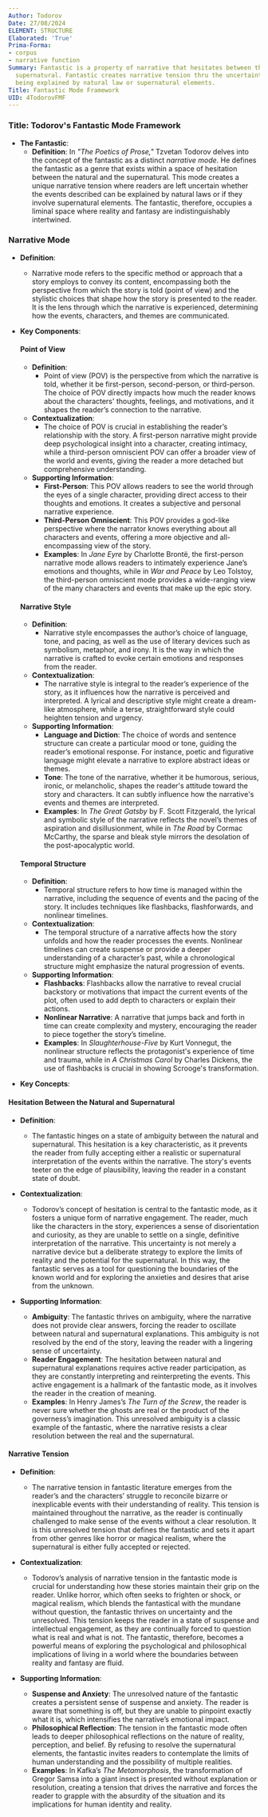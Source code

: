 ```yaml
---
Author: Todorov
Date: 27/08/2024
ELEMENT: STRUCTURE
Elaborated: 'True'
Prima-Forma:
- corpus
- narrative function
Summary: Fantastic is a property of narrative that hesitates between the natural and
  supernatural. Fantastic creates narrative tension thru the uncertainty of events
  being explained by natural law or supernatural elements.
Title: Fantastic Mode Framework
UID: 4TodorovFMF
---
```

### Title: **Todorov's Fantastic Mode Framework**

- **The Fantastic**:
  - **Definition**: In *"The Poetics of Prose,"* Tzvetan Todorov delves into the concept of the fantastic as a distinct *narrative mode*. He defines the fantastic as a genre that exists within a space of hesitation between the natural and the supernatural. This mode creates a unique narrative tension where readers are left uncertain whether the events described can be explained by natural laws or if they involve supernatural elements. The fantastic, therefore, occupies a liminal space where reality and fantasy are indistinguishably intertwined.

### **Narrative Mode**

- **Definition**:
  - Narrative mode refers to the specific method or approach that a story employs to convey its content, encompassing both the perspective from which the story is told (point of view) and the stylistic choices that shape how the story is presented to the reader. It is the lens through which the narrative is experienced, determining how the events, characters, and themes are communicated.

- **Key Components**:

  #### **Point of View**
  - **Definition**:
    - Point of view (POV) is the perspective from which the narrative is told, whether it be first-person, second-person, or third-person. The choice of POV directly impacts how much the reader knows about the characters' thoughts, feelings, and motivations, and it shapes the reader’s connection to the narrative.
  - **Contextualization**:
    - The choice of POV is crucial in establishing the reader’s relationship with the story. A first-person narrative might provide deep psychological insight into a character, creating intimacy, while a third-person omniscient POV can offer a broader view of the world and events, giving the reader a more detached but comprehensive understanding.
  - **Supporting Information**:
    - **First-Person**: This POV allows readers to see the world through the eyes of a single character, providing direct access to their thoughts and emotions. It creates a subjective and personal narrative experience.
    - **Third-Person Omniscient**: This POV provides a god-like perspective where the narrator knows everything about all characters and events, offering a more objective and all-encompassing view of the story.
    - **Examples**: In *Jane Eyre* by Charlotte Brontë, the first-person narrative mode allows readers to intimately experience Jane’s emotions and thoughts, while in *War and Peace* by Leo Tolstoy, the third-person omniscient mode provides a wide-ranging view of the many characters and events that make up the epic story.

  #### **Narrative Style**
  - **Definition**:
    - Narrative style encompasses the author’s choice of language, tone, and pacing, as well as the use of literary devices such as symbolism, metaphor, and irony. It is the way in which the narrative is crafted to evoke certain emotions and responses from the reader.
  - **Contextualization**:
    - The narrative style is integral to the reader’s experience of the story, as it influences how the narrative is perceived and interpreted. A lyrical and descriptive style might create a dream-like atmosphere, while a terse, straightforward style could heighten tension and urgency.
  - **Supporting Information**:
    - **Language and Diction**: The choice of words and sentence structure can create a particular mood or tone, guiding the reader’s emotional response. For instance, poetic and figurative language might elevate a narrative to explore abstract ideas or themes.
    - **Tone**: The tone of the narrative, whether it be humorous, serious, ironic, or melancholic, shapes the reader's attitude toward the story and characters. It can subtly influence how the narrative's events and themes are interpreted.
    - **Examples**: In *The Great Gatsby* by F. Scott Fitzgerald, the lyrical and symbolic style of the narrative reflects the novel’s themes of aspiration and disillusionment, while in *The Road* by Cormac McCarthy, the sparse and bleak style mirrors the desolation of the post-apocalyptic world.

  #### **Temporal Structure**
  - **Definition**:
    - Temporal structure refers to how time is managed within the narrative, including the sequence of events and the pacing of the story. It includes techniques like flashbacks, flashforwards, and nonlinear timelines.
  - **Contextualization**:
    - The temporal structure of a narrative affects how the story unfolds and how the reader processes the events. Nonlinear timelines can create suspense or provide a deeper understanding of a character’s past, while a chronological structure might emphasize the natural progression of events.
  - **Supporting Information**:
    - **Flashbacks**: Flashbacks allow the narrative to reveal crucial backstory or motivations that impact the current events of the plot, often used to add depth to characters or explain their actions.
    - **Nonlinear Narrative**: A narrative that jumps back and forth in time can create complexity and mystery, encouraging the reader to piece together the story’s timeline.
    - **Examples**: In *Slaughterhouse-Five* by Kurt Vonnegut, the nonlinear structure reflects the protagonist's experience of time and trauma, while in *A Christmas Carol* by Charles Dickens, the use of flashbacks is crucial in showing Scrooge's transformation.





- **Key Concepts**:

#### **Hesitation Between the Natural and Supernatural**

- **Definition**:
  - The fantastic hinges on a state of ambiguity between the natural and supernatural. This hesitation is a key characteristic, as it prevents the reader from fully accepting either a realistic or supernatural interpretation of the events within the narrative. The story's events teeter on the edge of plausibility, leaving the reader in a constant state of doubt.

- **Contextualization**:
  - Todorov’s concept of hesitation is central to the fantastic mode, as it fosters a unique form of narrative engagement. The reader, much like the characters in the story, experiences a sense of disorientation and curiosity, as they are unable to settle on a single, definitive interpretation of the narrative. This uncertainty is not merely a narrative device but a deliberate strategy to explore the limits of reality and the potential for the supernatural. In this way, the fantastic serves as a tool for questioning the boundaries of the known world and for exploring the anxieties and desires that arise from the unknown.

- **Supporting Information**:
  - **Ambiguity**: The fantastic thrives on ambiguity, where the narrative does not provide clear answers, forcing the reader to oscillate between natural and supernatural explanations. This ambiguity is not resolved by the end of the story, leaving the reader with a lingering sense of uncertainty.
  - **Reader Engagement**: The hesitation between natural and supernatural explanations requires active reader participation, as they are constantly interpreting and reinterpreting the events. This active engagement is a hallmark of the fantastic mode, as it involves the reader in the creation of meaning.
  - **Examples**: In Henry James’s *The Turn of the Screw*, the reader is never sure whether the ghosts are real or the product of the governess’s imagination. This unresolved ambiguity is a classic example of the fantastic, where the narrative resists a clear resolution between the real and the supernatural.

#### **Narrative Tension**

- **Definition**:
  - The narrative tension in fantastic literature emerges from the reader’s and the characters’ struggle to reconcile bizarre or inexplicable events with their understanding of reality. This tension is maintained throughout the narrative, as the reader is continually challenged to make sense of the events without a clear resolution. It is this unresolved tension that defines the fantastic and sets it apart from other genres like horror or magical realism, where the supernatural is either fully accepted or rejected.

- **Contextualization**:
  - Todorov’s analysis of narrative tension in the fantastic mode is crucial for understanding how these stories maintain their grip on the reader. Unlike horror, which often seeks to frighten or shock, or magical realism, which blends the fantastical with the mundane without question, the fantastic thrives on uncertainty and the unresolved. This tension keeps the reader in a state of suspense and intellectual engagement, as they are continually forced to question what is real and what is not. The fantastic, therefore, becomes a powerful means of exploring the psychological and philosophical implications of living in a world where the boundaries between reality and fantasy are fluid.

- **Supporting Information**:
  - **Suspense and Anxiety**: The unresolved nature of the fantastic creates a persistent sense of suspense and anxiety. The reader is aware that something is off, but they are unable to pinpoint exactly what it is, which intensifies the narrative’s emotional impact.
  - **Philosophical Reflection**: The tension in the fantastic mode often leads to deeper philosophical reflections on the nature of reality, perception, and belief. By refusing to resolve the supernatural elements, the fantastic invites readers to contemplate the limits of human understanding and the possibility of multiple realities.
  - **Examples**: In Kafka’s *The Metamorphosis*, the transformation of Gregor Samsa into a giant insect is presented without explanation or resolution, creating a tension that drives the narrative and forces the reader to grapple with the absurdity of the situation and its implications for human identity and reality.

